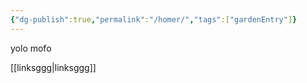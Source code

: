 ```yaml
---
{"dg-publish":true,"permalink":"/homer/","tags":["gardenEntry"]}
---
```


yolo mofo

[[linksggg\|linksggg]]
